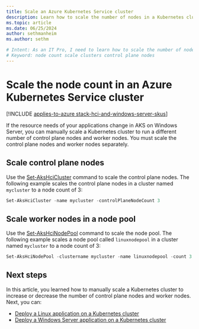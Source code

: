 ```yaml
---
title: Scale an Azure Kubernetes Service cluster
description: Learn how to scale the number of nodes in a Kubernetes cluster in AKS on Windows Server.
ms.topic: article
ms.date: 06/25/2024
author: sethmanheim
ms.author: sethm 

# Intent: As an IT Pro, I need to learn how to scale the number of nodes in an AKS cluster in order to run control plane nodes and worker nodes.
# Keyword: node count scale clusters control plane nodes
---
```


# Scale the node count in an Azure Kubernetes Service cluster

[!INCLUDE [applies-to-azure stack-hci-and-windows-server-skus](includes/aks-hci-applies-to-skus/aks-hybrid-applies-to-azure-stack-hci-windows-server-sku.md)]

If the resource needs of your applications change in AKS on Windows Server, you can manually scale a Kubernetes cluster to run a different number of control plane nodes and worker nodes. You must scale the control plane nodes and worker nodes separately.

## Scale control plane nodes

Use the [Set-AksHciCluster](./reference/ps/set-akshcicluster.md) command to scale the control plane nodes. The following example scales the control plane nodes in a cluster named `mycluster` to a node count of 3:

```powershell
Set-AksHciCluster -name mycluster -controlPlaneNodeCount 3
```

## Scale worker nodes in a node pool

Use the [Set-AksHciNodePool](./reference/ps/set-akshcinodepool.md) command to scale the node pool. The following example scales a node pool called `linuxnodepool` in a cluster named `mycluster` to a node count of 3:

```powershell
Set-AksHciNodePool -clustername mycluster -name linuxnodepool -count 3
```

## Next steps

In this article, you learned how to manually scale a Kubernetes cluster to increase or decrease the number of control plane nodes and worker nodes. Next, you can:

- [Deploy a Linux application on a Kubernetes cluster](./deploy-linux-application.md)
- [Deploy a Windows Server application on a Kubernetes cluster](./deploy-windows-application.md)
